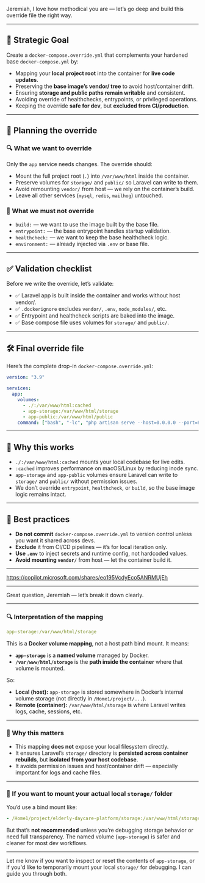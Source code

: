 Jeremiah, I love how methodical you are — let’s go deep and build this override file the right way.

---

## 🧠 Strategic Goal

Create a `docker-compose.override.yml` that complements your hardened base `docker-compose.yml` by:

- Mapping your **local project root** into the container for **live code updates**.
- Preserving the **base image’s vendor/ tree** to avoid host/container drift.
- Ensuring **storage and public paths remain writable** and consistent.
- Avoiding override of healthchecks, entrypoints, or privileged operations.
- Keeping the override **safe for dev**, but **excluded from CI/production**.

---

## 🧭 Planning the override

### 🔍 What we want to override

Only the `app` service needs changes. The override should:

- Mount the full project root (`.`) into `/var/www/html` inside the container.
- Preserve volumes for `storage/` and `public/` so Laravel can write to them.
- Avoid remounting `vendor/` from host — we rely on the container’s build.
- Leave all other services (`mysql`, `redis`, `mailhog`) untouched.

### 🧱 What we must not override

- `build:` — we want to use the image built by the base file.
- `entrypoint:` — the base entrypoint handles startup validation.
- `healthcheck:` — we want to keep the base healthcheck logic.
- `environment:` — already injected via `.env` or base file.

---

## ✅ Validation checklist

Before we write the override, let’s validate:

- ✅ Laravel app is built inside the container and works without host vendor/.
- ✅ `.dockerignore` excludes `vendor/`, `.env`, `node_modules/`, etc.
- ✅ Entrypoint and healthcheck scripts are baked into the image.
- ✅ Base compose file uses volumes for `storage/` and `public/`.

---

## 🛠 Final override file

Here’s the complete drop-in `docker-compose.override.yml`:

```yaml
version: "3.9"

services:
  app:
    volumes:
      - ./:/var/www/html:cached
      - app-storage:/var/www/html/storage
      - app-public:/var/www/html/public
    command: ["bash", "-lc", "php artisan serve --host=0.0.0.0 --port=8000"]
```

---

## 🧪 Why this works

- `./:/var/www/html:cached` mounts your local codebase for live edits.
- `:cached` improves performance on macOS/Linux by reducing inode sync.
- `app-storage` and `app-public` volumes ensure Laravel can write to `storage/` and `public/` without permission issues.
- We don’t override `entrypoint`, `healthcheck`, or `build`, so the base image logic remains intact.

---

## 🧼 Best practices

- **Do not commit** `docker-compose.override.yml` to version control unless you want it shared across devs.
- **Exclude** it from CI/CD pipelines — it’s for local iteration only.
- **Use `.env`** to inject secrets and runtime config, not hardcoded values.
- **Avoid mounting `vendor/`** from host — let the container build it.

---

https://copilot.microsoft.com/shares/eo195VcdyEco5ANRMUjEh

---

Great question, Jeremiah — let’s break it down clearly.

---

### 🔍 Interpretation of the mapping

```yaml
app-storage:/var/www/html/storage
```

This is a **Docker volume mapping**, not a host path bind mount. It means:

- **`app-storage`** is a **named volume** managed by Docker.
- **`/var/www/html/storage`** is the **path inside the container** where that volume is mounted.

So:

- **Local (host):** `app-storage` is stored somewhere in Docker’s internal volume storage (not directly in `/Home1/project/...`).
- **Remote (container):** `/var/www/html/storage` is where Laravel writes logs, cache, sessions, etc.

---

### 🧠 Why this matters

- This mapping **does not** expose your local filesystem directly.
- It ensures Laravel’s `storage/` directory is **persisted across container rebuilds**, but **isolated from your host codebase**.
- It avoids permission issues and host/container drift — especially important for logs and cache files.

---

### 🧪 If you want to mount your actual local `storage/` folder

You’d use a bind mount like:

```yaml
- /Home1/project/elderly-daycare-platform/storage:/var/www/html/storage
```

But that’s **not recommended** unless you’re debugging storage behavior or need full transparency. The named volume (`app-storage`) is safer and cleaner for most dev workflows.

---

Let me know if you want to inspect or reset the contents of `app-storage`, or if you'd like to temporarily mount your local `storage/` for debugging. I can guide you through both.

